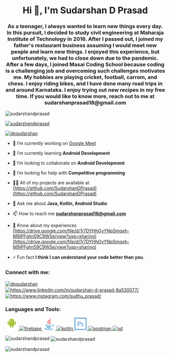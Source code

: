 <h1 align="center">Hi 👋, I'm Sudarshan D Prasad</h1>
<h3 align="center">As a teenager, I always wanted to learn new things every day. In this pursuit, I decided to study civil engineering at Maharaja Institute of Technology in 2016. After I passed out, I joined my father's restaurant business assuming I would meet new people and learn new things. I enjoyed this experience, but unfortunately, we had to close down due to the pandemic. After a few days, I joined Masai Coding School because coding is a challenging job and overcoming such challenges motivates me. My hobbies are playing cricket, football, carrom, and chess. I enjoy riding bikes, and I have done many road trips in and around Karnataka. I enjoy trying out new recipes in my free time. If you would like to know more, reach out to me at sudarshanprasad18@gmail.com</h3>

<p align="left"> <img src="https://komarev.com/ghpvc/?username=sudarshandprasad&label=Profile%20views&color=0e75b6&style=flat" alt="sudarshandprasad" /> </p>

<p align="left"> <a href="https://github.com/ryo-ma/github-profile-trophy"><img src="https://github-profile-trophy.vercel.app/?username=sudarshandprasad" alt="sudarshandprasad" /></a> </p>

<p align="left"> <a href="https://twitter.com/dpsudarshan" target="blank"><img src="https://img.shields.io/twitter/follow/dpsudarshan?logo=twitter&style=for-the-badge" alt="dpsudarshan" /></a> </p>

- 🔭 I’m currently working on [Google Meet](https://github.com/MINTU325/GoogleMeet_Clone)

- 🌱 I’m currently learning **Android Development**

- 👯 I’m looking to collaborate on **Android Development**

- 🤝 I’m looking for help with **Competitive programming**

- 👨‍💻 All of my projects are available at [https://github.com/SudarshanDPrasad](https://github.com/SudarshanDPrasad)

- 💬 Ask me about **Java, Kotlin, Android Studio**

- 📫 How to reach me **sudarshanprasad18@gmail.com**

- 📄 Know about my experiences [https://drive.google.com/file/d/1r7DYHhGyYNpSmqxh-M9iPFglm59C9WSe/view?usp=sharing](https://drive.google.com/file/d/1r7DYHhGyYNpSmqxh-M9iPFglm59C9WSe/view?usp=sharing)

- ⚡ Fun fact **I think I can understand your code better than you.**

<h3 align="left">Connect with me:</h3>
<p align="left">
<a href="https://twitter.com/dpsudarshan" target="blank"><img align="center" src="https://raw.githubusercontent.com/rahuldkjain/github-profile-readme-generator/master/src/images/icons/Social/twitter.svg" alt="dpsudarshan" height="30" width="40" /></a>
<a href="https://linkedin.com/in/https://www.linkedin.com/in/sudarshan-d-prasad-8a530077/" target="blank"><img align="center" src="https://raw.githubusercontent.com/rahuldkjain/github-profile-readme-generator/master/src/images/icons/Social/linked-in-alt.svg" alt="https://www.linkedin.com/in/sudarshan-d-prasad-8a530077/" height="30" width="40" /></a>
<a href="https://instagram.com/https://www.instagram.com/sudhu_prasad/" target="blank"><img align="center" src="https://raw.githubusercontent.com/rahuldkjain/github-profile-readme-generator/master/src/images/icons/Social/instagram.svg" alt="https://www.instagram.com/sudhu_prasad/" height="30" width="40" /></a>
</p>

<h3 align="left">Languages and Tools:</h3>
<p align="left"> <a href="https://developer.android.com" target="_blank"> <img src="https://raw.githubusercontent.com/devicons/devicon/master/icons/android/android-original-wordmark.svg" alt="android" width="40" height="40"/> </a> <a href="https://firebase.google.com/" target="_blank"> <img src="https://www.vectorlogo.zone/logos/firebase/firebase-icon.svg" alt="firebase" width="40" height="40"/> </a> <a href="https://www.java.com" target="_blank"> <img src="https://raw.githubusercontent.com/devicons/devicon/master/icons/java/java-original.svg" alt="java" width="40" height="40"/> </a> <a href="https://kotlinlang.org" target="_blank"> <img src="https://www.vectorlogo.zone/logos/kotlinlang/kotlinlang-icon.svg" alt="kotlin" width="40" height="40"/> </a> <a href="https://www.photoshop.com/en" target="_blank"> <img src="https://raw.githubusercontent.com/devicons/devicon/master/icons/photoshop/photoshop-line.svg" alt="photoshop" width="40" height="40"/> </a> <a href="https://postman.com" target="_blank"> <img src="https://www.vectorlogo.zone/logos/getpostman/getpostman-icon.svg" alt="postman" width="40" height="40"/> </a> <a href="https://www.adobe.com/products/xd.html" target="_blank"> <img src="https://cdn.worldvectorlogo.com/logos/adobe-xd.svg" alt="xd" width="40" height="40"/> </a> </p>

<p><img align="left" src="https://github-readme-stats.vercel.app/api/top-langs?username=sudarshandprasad&show_icons=true&locale=en&layout=compact" alt="sudarshandprasad" /></p>

<p>&nbsp;<img align="center" src="https://github-readme-stats.vercel.app/api?username=sudarshandprasad&show_icons=true&locale=en" alt="sudarshandprasad" /></p>

<p><img align="center" src="https://github-readme-streak-stats.herokuapp.com/?user=sudarshandprasad&" alt="sudarshandprasad" /></p>

